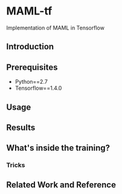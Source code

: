 # MAML-tf
Implementation of MAML in Tensorflow

## Introduction

## Prerequisites
- Python==2.7
- Tensorflow==1.4.0

## Usage 

## Results

## What's inside the training?

### Tricks

## Related Work and Reference

